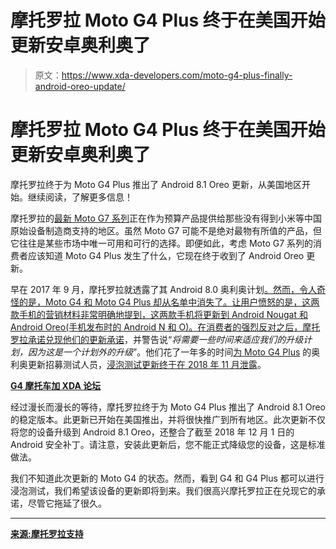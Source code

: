 # 摩托罗拉 Moto G4 Plus 终于在美国开始更新安卓奥利奥了

> 原文：<https://www.xda-developers.com/moto-g4-plus-finally-android-oreo-update/>

# 摩托罗拉 Moto G4 Plus 终于在美国开始更新安卓奥利奥了

摩托罗拉终于为 Moto G4 Plus 推出了 Android 8.1 Oreo 更新，从美国地区开始。继续阅读，了解更多信息！

摩托罗拉的[最新 Moto G7 系列](https://www.xda-developers.com/motorola-moto-g7-play-power-plus-launch/)正在作为预算产品提供给那些没有得到小米等中国原始设备制造商支持的地区。虽然 Moto G7 可能不是绝对最物有所值的产品，但它往往是某些市场中唯一可用和可行的选择。即便如此，考虑 Moto G7 系列的消费者应该知道 Moto G4 Plus 发生了什么，它现在终于收到了 Android Oreo 更新。

早在 2017 年 9 月，摩托罗拉就透露了其 Android 8.0 奥利奥计划[。然而，令人奇怪的是，Moto G4 和 Moto G4 Plus 却从名单中消失了。让用户愤怒的是，这两款手机的营销材料非常明确地提到，这两款手机将更新到 Android Nougat 和 Android Oreo(手机发布时的 Android N 和 O)。在消费者的强烈反对之后，](https://www.xda-developers.com/motorola-android-oreo-update-line/)[摩托罗拉承诺兑现他们的更新承诺](https://www.xda-developers.com/motorola-android-oreo-moto-g4-plus/)，并警告说“*将需要一些时间来适应我们的升级计划，因为这是一个计划外的升级*”。他们花了一年多的时间[为 Moto G4 Plus](https://www.xda-developers.com/motorola-testers-moto-g4-plus-android-oreo/) 的奥利奥更新招募测试人员，[浸泡测试更新终于在 2018 年 11 月泄露](https://www.xda-developers.com/android-oreo-beta-moto-g4-moto-g4-plus/)。

[**G4 摩托车加 XDA 论坛**](https://forum.xda-developers.com/moto-g4-plus)

经过漫长而漫长的等待，摩托罗拉终于为 Moto G4 Plus 推出了 Android 8.1 Oreo 的稳定版本。此更新已开始在美国推出，并将很快推广到所有地区。此次更新不仅将您的设备升级到 Android 8.1 Oreo，还整合了截至 2018 年 12 月 1 日的 Android 安全补丁。请注意，安装此更新后，您不能正式降级您的设备，这是标准做法。

我们不知道此次更新的 Moto G4 的状态。然而，看到 G4 和 G4 Plus 都可以进行浸泡测试，我们希望该设备的更新即将到来。我们很高兴摩托罗拉正在兑现它的承诺，尽管它拖延了很久。

* * *

[**来源:摩托罗拉支持**](https://support.motorola.com/us/en/Solution/MS137498)